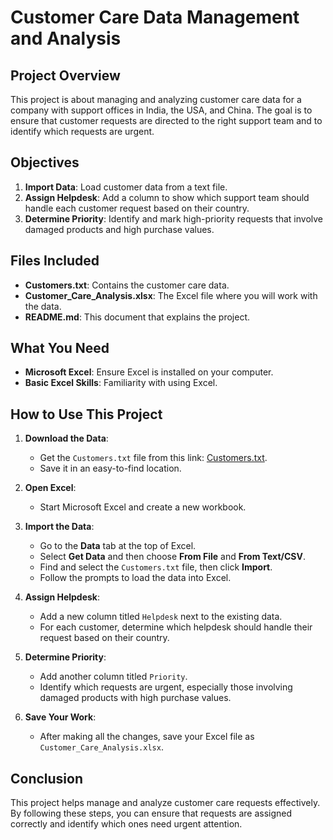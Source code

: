 # Customer Care Data Management and Analysis

## Project Overview

This project is about managing and analyzing customer care data for a company with support offices in India, the USA, and China. The goal is to ensure that customer requests are directed to the right support team and to identify which requests are urgent.

## Objectives

1. **Import Data**: Load customer data from a text file.
2. **Assign Helpdesk**: Add a column to show which support team should handle each customer request based on their country.
3. **Determine Priority**: Identify and mark high-priority requests that involve damaged products and high purchase values.

## Files Included

- **Customers.txt**: Contains the customer care data.
- **Customer_Care_Analysis.xlsx**: The Excel file where you will work with the data.
- **README.md**: This document that explains the project.

## What You Need

- **Microsoft Excel**: Ensure Excel is installed on your computer.
- **Basic Excel Skills**: Familiarity with using Excel.

## How to Use This Project

1. **Download the Data**:
   - Get the `Customers.txt` file from this link: [Customers.txt](https://drive.google.com/file/d/1gk8X4AnaCqFGJcRB-1C_P5NOlbMZIpQ_/view?usp=sharing).
   - Save it in an easy-to-find location.

2. **Open Excel**:
   - Start Microsoft Excel and create a new workbook.

3. **Import the Data**:
   - Go to the **Data** tab at the top of Excel.
   - Select **Get Data** and then choose **From File** and **From Text/CSV**.
   - Find and select the `Customers.txt` file, then click **Import**.
   - Follow the prompts to load the data into Excel.

4. **Assign Helpdesk**:
   - Add a new column titled `Helpdesk` next to the existing data.
   - For each customer, determine which helpdesk should handle their request based on their country.

5. **Determine Priority**:
   - Add another column titled `Priority`.
   - Identify which requests are urgent, especially those involving damaged products with high purchase values.

6. **Save Your Work**:
   - After making all the changes, save your Excel file as `Customer_Care_Analysis.xlsx`.

## Conclusion

This project helps manage and analyze customer care requests effectively. By following these steps, you can ensure that requests are assigned correctly and identify which ones need urgent attention.
